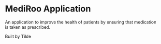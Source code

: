 # MediRoo Application

An application to improve the health of patients by 
ensuring that medication is taken as prescribed.

Built by Tilde
